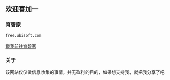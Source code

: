 ## 欢迎喜加一

### 育碧家
```markdown
free.ubisoft.com
```
[戳我前往育碧家](free.ubisoft.com)


### 关于
该网站仅仅做信息收集的事情，并无盈利的目的，如果想支持我，就把我分享了吧
